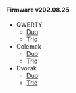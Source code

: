 <!-- FIRMWARE-LINKS:START - Do not edit below, this section is managed by CI -->
#### Firmware v202.08.25
- QWERTY
  - [Duo](https://github.com/posture-atelier/baseform/releases/download/v202.08.25/qwerty_duo-v202.08.25.zip)
  - [Trio](https://github.com/posture-atelier/baseform/releases/download/v202.08.25/qwerty_trio-v202.08.25.zip)
- Colemak
  - [Duo](https://github.com/posture-atelier/baseform/releases/download/v202.08.25/colemak_duo-v202.08.25.zip)
  - [Trio](https://github.com/posture-atelier/baseform/releases/download/v202.08.25/colemak_trio-v202.08.25.zip)
- Dvorak
  - [Duo](https://github.com/posture-atelier/baseform/releases/download/v202.08.25/dvorak_duo-v202.08.25.zip)
  - [Trio](https://github.com/posture-atelier/baseform/releases/download/v202.08.25/dvorak_trio-v202.08.25.zip)

<!-- FIRMWARE-LINKS:END -->



